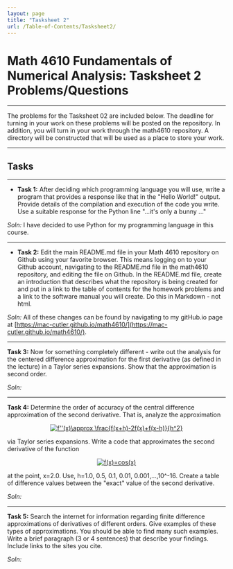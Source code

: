 ```yaml
---
layout: page
title: "Tasksheet 2"
url: /Table-of-Contents/Tasksheet2/
---
```

# Math 4610 Fundamentals of Numerical Analysis: Tasksheet 2 Problems/Questions

___

The problems for the Tasksheet 02 are included below. The deadline for turning in your work on these problems will be posted on the repository. 
In addition, you will turn in your work through the math4610 repository. A directory will be constructed that will be used as a place to store your work.

___
## Tasks

___
* __Task 1:__ After deciding which programming language you will use, write a program that provides a response like that in the "Hello World!" output. 
Provide details of the compilation and execution of the code you write. Use a suitable response for the Python line "...it's only a bunny ..."

*Soln:* I have decided to use Python for my programming language in this course. 

___
* __Task 2:__ Edit the main README.md file in your Math 4610 repository on Github using your favorite browser. This means logging on to your 
Github account, navigating to the README.md file in the math4610 repository, and editing the file on Github. In the README.md file, create an 
introduction that describes what the repository is being created for and put in a link to the table of contents for the homework problems and 
a link to the software manual you will create. Do this in Markdown - not html.

*Soln:* All of these changes can be found by navigating to my gitHub.io page at [https://mac-cutler.github.io/math4610/](https://mac-cutler.github.io/math4610/). 

___
__Task 3:__ Now for something completely different - write out the analysis for the centered difference approximation for the first derivative (as defined in 
the lecture) in a Taylor series expansions. Show that the approximation is second order. 

*Soln:* 

___
__Task 4:__ Determine the order of accuracy of the central difference approximation of the second derivative. That is, analyze the approximation
<p align="center">
<a href="https://www.codecogs.com/eqnedit.php?latex=f''(x)\approx&space;\frac{f(x&plus;h)-2f(x)&plus;f(x-h)}{h^2}" 
   target="_blank"><img src="https://latex.codecogs.com/png.latex?f''(x)\approx&space;\frac{f(x&plus;h)-2f(x)&plus;f(x-h)}{h^2}" 
                        title="f''(x)\approx \frac{f(x+h)-2f(x)+f(x-h)}{h^2}" /></a>
</p>
via Taylor series expansions. Write a code that approximates the second derivative of the function

<p align="center">
  <a href="https://www.codecogs.com/eqnedit.php?latex=f(x)=cos(x)" target="_blank">
    <img src="https://latex.codecogs.com/png.latex?f(x)=cos(x)" title="f(x)=cos(x)" /></a>
</p>
at the point, x=2.0. Use, h=1.0, 0.5, 0.1, 0.01, 0.001,...,10^-16. Create a table of difference values between the "exact" value of the second derivative.

*Soln:*

___
__Task 5:__ Search the internet for information regarding finite difference approximations of derivatives of different orders. Give examples of these types 
of approximations. You should be able to find many such examples. Write a brief paragraph (3 or 4 sentences) that describe your findings. Include links to 
the sites you cite.

*Soln:* 



